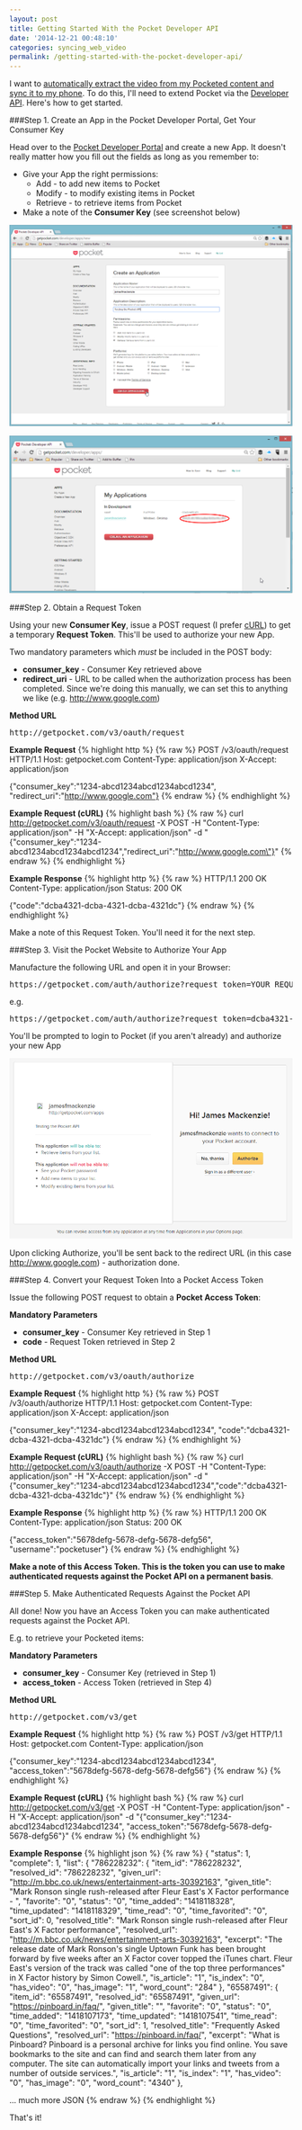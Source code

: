 ```yaml
---
layout: post
title: Getting Started With the Pocket Developer API
date: '2014-12-21 00:48:10'
categories: syncing_web_video
permalink: /getting-started-with-the-pocket-developer-api/
---
```


I want to [automatically extract the video from my Pocketed content and sync it to my phone](/syncing_web_video/2014/12/17/i-cant-stream-video-on-the-commute-how-can-i-fix-it/). To do this, I'll need to extend Pocket via the <a href="http://getpocket.com/developer/" target="_blank">Developer API</a>. Here's how to get started.

###Step 1. Create an App in the Pocket Developer Portal, Get Your Consumer Key

Head over to the <a href="http://getpocket.com/developer/" target="_blank">Pocket Developer Portal</a> and create a new App. It doesn't really matter how you fill out the fields as long as you remember to:

* Give your App the right permissions:
	* Add - to add new items to Pocket
    * Modify - to modify existing items in Pocket
    * Retrieve - to retrieve items from Pocket
* Make a note of the **Consumer Key** (see screenshot below)

![](/img/posts/2014-12-20-19_05_12-Pocket_-Developer-API.png)

![](/img/posts/2014-12-20-23_39_03-Pocket_-Developer-API.png)

###Step 2. Obtain a Request Token

Using your new **Consumer Key**, issue a POST request (I prefer <a href="http://curl.haxx.se/" target="_blank">cURL</a>) to get a temporary **Request Token**. This'll be used to authorize your new App.

Two mandatory parameters which *must* be included in the POST body:

* **consumer_key** - Consumer Key retrieved above
* **redirect_uri** - URL to be called when the authorization process has been completed. Since we're doing this manually, we can set this to anything we like (e.g. http://www.google.com)

**Method URL**
<pre>
http://getpocket.com/v3/oauth/request
</pre>

**Example Request**
{% highlight http %}
{% raw %}
POST /v3/oauth/request HTTP/1.1
Host: getpocket.com
Content-Type: application/json
X-Accept: application/json

{"consumer_key":"1234-abcd1234abcd1234abcd1234",
"redirect_uri":"http://www.google.com"}
{% endraw %}
{% endhighlight %}

**Example Request (cURL)**
{% highlight bash %}
{% raw %}
curl http://getpocket.com/v3/oauth/request -X POST -H "Content-Type: application/json" -H "X-Accept: application/json" -d "{\"consumer_key\":\"1234-abcd1234abcd1234abcd1234\",\"redirect_uri\":\"http://www.google.com\"}"
{% endraw %}
{% endhighlight %}

**Example Response**
{% highlight http %}
{% raw %}
HTTP/1.1 200 OK
Content-Type: application/json
Status: 200 OK

{"code":"dcba4321-dcba-4321-dcba-4321dc"}
{% endraw %}
{% endhighlight %}

Make a note of this Request Token. You'll need it for the next step.

###Step 3. Visit the Pocket Website to Authorize Your App

Manufacture the following URL and open it in your Browser:

<pre>
https://getpocket.com/auth/authorize?request_token=YOUR_REQUEST_TOKEN&redirect_uri=YOUR_REDIRECT_URI
</pre>

e.g.

<pre>
https://getpocket.com/auth/authorize?request_token=dcba4321-dcba-4321-dcba-4321dc&redirect_uri=http://www.google.com
</pre>

You'll be prompted to login to Pocket (if you aren't already) and authorize your new App

![](/img/posts/2014-12-21-00_23_49-Pocket_-Authorize-App.png)

Upon clicking Authorize, you'll be sent back to the redirect URL (in this case http://www.google.com) - authorization done.

###Step 4. Convert your Request Token Into a Pocket Access Token

Issue the following POST request to obtain a **Pocket Access Token**:

**Mandatory Parameters**

* **consumer_key** - Consumer Key retrieved in Step 1
* **code** - Request Token retrieved in Step 2

**Method URL**
<pre>
http://getpocket.com/v3/oauth/authorize
</pre>

**Example Request**
{% highlight http %}
{% raw %}
POST /v3/oauth/authorize HTTP/1.1
Host: getpocket.com
Content-Type: application/json
X-Accept: application/json

{"consumer_key":"1234-abcd1234abcd1234abcd1234",
"code":"dcba4321-dcba-4321-dcba-4321dc"}
{% endraw %}
{% endhighlight %}

**Example Request (cURL)**
{% highlight bash %}
{% raw %}
curl http://getpocket.com/v3/oauth/authorize -X POST -H "Content-Type: application/json" -H "X-Accept: application/json" -d "{\"consumer_key\":\"1234-abcd1234abcd1234abcd1234\",\"code\":\"dcba4321-dcba-4321-dcba-4321dc\"}"
{% endraw %}
{% endhighlight %}

**Example Response**
{% highlight http %}
{% raw %}
HTTP/1.1 200 OK
Content-Type: application/json
Status: 200 OK

{"access_token":"5678defg-5678-defg-5678-defg56",
"username":"pocketuser"}
{% endraw %}
{% endhighlight %}

**Make a note of this Access Token. This is the token you can use to make authenticated requests against the Pocket API on a permanent basis**.

###Step 5. Make Authenticated Requests Against the Pocket API

All done! Now you have an Access Token you can make authenticated requests against the Pocket API.

E.g. to retrieve your Pocketed items:

**Mandatory Parameters**

* **consumer_key** - Consumer Key (retrieved in Step 1)
* **access_token** - Access Token (retrieved in Step 4)

**Method URL**
<pre>
http://getpocket.com/v3/get
</pre>

**Example Request**
{% highlight http %}
{% raw %}
POST /v3/get HTTP/1.1
Host: getpocket.com
Content-Type: application/json

{"consumer_key":"1234-abcd1234abcd1234abcd1234",
"access_token":"5678defg-5678-defg-5678-defg56"}
{% endraw %}
{% endhighlight %}

**Example Request (cURL)**
{% highlight bash %}
{% raw %}
curl http://getpocket.com/v3/get -X POST -H "Content-Type: application/json" -H "X-Accept: application/json" -d "{\"consumer_key\":\"1234-abcd1234abcd1234abcd1234\", \"access_token\":\"5678defg-5678-defg-5678-defg56\"}"
{% endraw %}
{% endhighlight %}

**Example Response**
{% highlight json %}
{% raw %}
{
  "status": 1,
  "complete": 1,
  "list": {
    "786228232": {
      "item_id": "786228232",
      "resolved_id": "786228232",
      "given_url": "http://m.bbc.co.uk/news/entertainment-arts-30392163",
      "given_title": "Mark Ronson single rush-released after Fleur East's X Factor performance - ",
      "favorite": "0",
      "status": "0",
      "time_added": "1418118328",
      "time_updated": "1418118329",
      "time_read": "0",
      "time_favorited": "0",
      "sort_id": 0,
      "resolved_title": "Mark Ronson single rush-released after Fleur East's X Factor performance",
      "resolved_url": "http://m.bbc.co.uk/news/entertainment-arts-30392163",
      "excerpt": "The release date of Mark Ronson's single Uptown Funk has been brought forward by five weeks after an X Factor cover topped the iTunes chart.  Fleur East's version of the track was called \"one of the top three performances\" in X Factor history by Simon Cowell.",
      "is_article": "1",
      "is_index": "0",
      "has_video": "0",
      "has_image": "1",
      "word_count": "284"
    },
    "65587491": {
      "item_id": "65587491",
      "resolved_id": "65587491",
      "given_url": "https://pinboard.in/faq/",
      "given_title": "",
      "favorite": "0",
      "status": "0",
      "time_added": "1418107173",
      "time_updated": "1418107541",
      "time_read": "0",
      "time_favorited": "0",
      "sort_id": 1,
      "resolved_title": "Frequently Asked Questions",
      "resolved_url": "https://pinboard.in/faq/",
      "excerpt": "What is Pinboard?  Pinboard is a personal archive for links you find online. You save bookmarks to the site and can find and search them later from any computer. The site can automatically import your links and tweets from a number of outside services.",
      "is_article": "1",
      "is_index": "1",
      "has_video": "0",
      "has_image": "0",
      "word_count": "4340"
    },
    
... much more JSON
{% endraw %}
{% endhighlight %}

That's it!